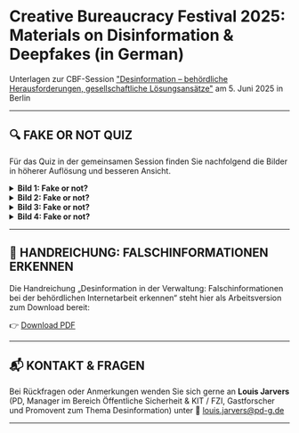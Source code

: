 # Creative Bureaucracy Festival 2025: Materials on Disinformation & Deepfakes (in German)
Unterlagen zur CBF-Session ["Desinformation – behördliche Herausforderungen, gesellschaftliche Lösungsansätze"](https://creativebureaucracy.org/programme/desinformation-behordliche-herausforderungen-gesellschaftliche-losungsansatze) am 5. Juni 2025 in Berlin

---

## 🔍 FAKE OR NOT QUIZ

Für das Quiz in der gemeinsamen Session finden Sie nachfolgend die Bilder in höherer Auflösung und besseren Ansicht. 

<details>
<summary><strong>Bild 1: Fake or not?</strong></summary>

![Bild1](./images/Bild1.jpg)
Quelle: ["Detect Fakes" der Northwestern University](https://detectfakes.kellogg.northwestern.edu/)

</details>


<details>
<summary><strong>Bild 2: Fake or not?</strong></summary>

![Bild2](./images/Bild2.jpg)
Quelle: ["Detect Fakes" der Northwestern University](https://detectfakes.kellogg.northwestern.edu/)

</details>

<details>
<summary><strong>Bild 3: Fake or not?</strong></summary>

![Bild3](./images/Bild3.jpg)
Quelle: ["Detect Fakes" der Northwestern University](https://detectfakes.kellogg.northwestern.edu/)

</details>


<details>
<summary><strong>Bild 4: Fake or not?</strong></summary>

![Bild4](./images/Bild4.jpg)
Quelle: ["Detect Fakes" der Northwestern University](https://detectfakes.kellogg.northwestern.edu/)

</details>

---

## 📝 HANDREICHUNG: FALSCHINFORMATIONEN ERKENNEN

Die Handreichung „Desinformation in der Verwaltung: Falschinformationen bei der behördlichen Internetarbeit erkennen“ steht hier als Arbeitsversion zum Download bereit: 

👉 [Download PDF](material/Jarvers_Desinformation-erkennen-in-der-Verwaltung_PD.pdf)

---

## 📬 KONTAKT & FRAGEN

Bei Rückfragen oder Anmerkungen wenden Sie sich gerne an **Louis Jarvers** (PD, Manager im Bereich Öffentliche Sicherheit & KIT / FZI, Gastforscher und Promovent zum Thema Desinformation) unter 📧 [louis.jarvers@pd-g.de](mailto:louis.jarvers@pd-g.de)

---
